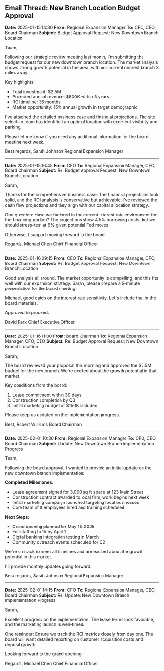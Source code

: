 ## Email Thread: New Branch Location Budget Approval

**Date:** 2025-01-15 14:30
**From:** Regional Expansion Manager
**To:** CFO, CEO, Board Chairman
**Subject:** Budget Approval Request: New Downtown Branch Location

Team,

Following our strategic review meeting last month, I'm submitting the budget request for our new downtown branch location. The market analysis shows strong growth potential in the area, with our current nearest branch 3 miles away.

Key highlights:
- Total investment: $2.5M
- Projected annual revenue: $800K within 3 years
- ROI timeline: 36 months
- Market opportunity: 15% annual growth in target demographic

I've attached the detailed business case and financial projections. The site selection team has identified an optimal location with excellent visibility and parking.

Please let me know if you need any additional information for the board meeting next week.

Best regards,
Sarah Johnson
Regional Expansion Manager

---

**Date:** 2025-01-15 16:45
**From:** CFO
**To:** Regional Expansion Manager, CEO, Board Chairman
**Subject:** Re: Budget Approval Request: New Downtown Branch Location

Sarah,

Thanks for the comprehensive business case. The financial projections look solid, and the ROI analysis is conservative but achievable. I've reviewed the cash flow projections and they align with our capital allocation strategy.

One question: Have we factored in the current interest rate environment for the financing portion? The projections show 4.5% borrowing costs, but we should stress-test at 6% given potential Fed moves.

Otherwise, I support moving forward to the board.

Regards,
Michael Chen
Chief Financial Officer

---

**Date:** 2025-01-16 09:15
**From:** CEO
**To:** Regional Expansion Manager, CFO, Board Chairman
**Subject:** Re: Budget Approval Request: New Downtown Branch Location

Good analysis all around. The market opportunity is compelling, and this fits well with our expansion strategy. Sarah, please prepare a 5-minute presentation for the board meeting.

Michael, good catch on the interest rate sensitivity. Let's include that in the board materials.

Approved to proceed.

David Park
Chief Executive Officer

---

**Date:** 2025-01-16 11:00
**From:** Board Chairman
**To:** Regional Expansion Manager, CFO, CEO
**Subject:** Re: Budget Approval Request: New Downtown Branch Location

Sarah,

The board reviewed your proposal this morning and approved the $2.5M budget for the new branch. We're excited about the growth potential in that market.

Key conditions from the board:
1. Lease commitment within 30 days
2. Construction completion by Q3
3. Initial marketing budget of $150K included

 Please keep us updated on the implementation progress.

Best,
Robert Williams
Board Chairman

---

**Date:** 2025-02-01 10:30
**From:** Regional Expansion Manager
**To:** CFO, CEO, Board Chairman
**Subject:** Update: New Downtown Branch Implementation Progress

Team,

Following the board approval, I wanted to provide an initial update on the new downtown branch implementation:

**Completed Milestones:**
- Lease agreement signed for 3,000 sq ft space at 123 Main Street
- Construction contract awarded to local firm, work begins next week
- Initial marketing campaign launched targeting local businesses
- Core team of 8 employees hired and training scheduled

**Next Steps:**
- Grand opening planned for May 15, 2025
- Full staffing to 15 by April 1
- Digital banking integration testing in March
- Community outreach events scheduled for Q2

We're on track to meet all timelines and are excited about the growth potential in this market.

I'll provide monthly updates going forward.

Best regards,
Sarah Johnson
Regional Expansion Manager

---

**Date:** 2025-02-01 14:15
**From:** CFO
**To:** Regional Expansion Manager, CEO, Board Chairman
**Subject:** Re: Update: New Downtown Branch Implementation Progress

Sarah,

Excellent progress on the implementation. The lease terms look favorable, and the marketing launch is well-timed.

One reminder: Ensure we track the ROI metrics closely from day one. The board will want detailed reporting on customer acquisition costs and deposit growth.

Looking forward to the grand opening.

Regards,
Michael Chen
Chief Financial Officer
